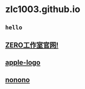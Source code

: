 # zlc1003.github.io

## `hello`

## [ZERO工作室官网!](/zero/)

## [apple-logo](apple.svg)

## [nonono](a.html)

